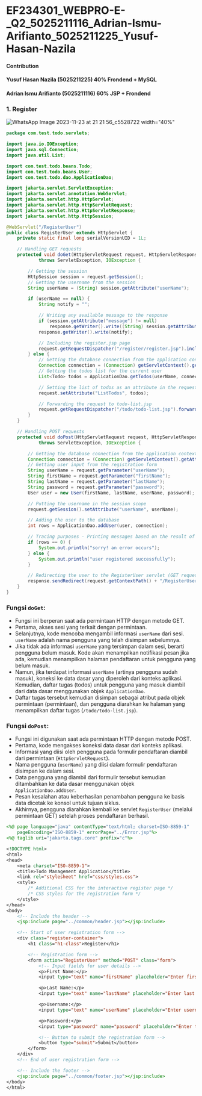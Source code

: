 # EF234301_WEBPRO-E-_Q2_5025211116_Adrian-Ismu-Arifianto_5025211225_Yusuf-Hasan-Nazila

#### Contribution
#### Yusuf Hasan Nazila     (5025211225) 40% Frondend + MySQL
#### Adrian Ismu Arifianto  (5025211116) 60% JSP + Frondend

### 1. Register
![WhatsApp Image 2023-11-23 at 21 21 56_c5528722 width="40%"](https://github.com/hnazila71/EF234301_WEBPRO-E-_Q2_5025211116_Adrian-Ismu-Arifianto_5025211225_Yusuf-Hasan-Nazila/assets/114125438/7f8e8576-1be4-4a2b-bdb0-728e0c09f462) 
``` java
package com.test.todo.servlets;

import java.io.IOException;
import java.sql.Connection;
import java.util.List;

import com.test.todo.beans.Todo;
import com.test.todo.beans.User;
import com.test.todo.dao.ApplicationDao;

import jakarta.servlet.ServletException;
import jakarta.servlet.annotation.WebServlet;
import jakarta.servlet.http.HttpServlet;
import jakarta.servlet.http.HttpServletRequest;
import jakarta.servlet.http.HttpServletResponse;
import jakarta.servlet.http.HttpSession;

@WebServlet("/RegisterUser")
public class RegisterUser extends HttpServlet {
    private static final long serialVersionUID = 1L;

    // Handling GET requests
    protected void doGet(HttpServletRequest request, HttpServletResponse response)
            throws ServletException, IOException {

        // Getting the session
        HttpSession session = request.getSession();
        // Getting the username from the session
        String userName = (String) session.getAttribute("userName");

        if (userName == null) {
            String notify = "";

            // Writing any available message to the response
            if (session.getAttribute("message") != null)
                response.getWriter().write((String) session.getAttribute("message"));
            response.getWriter().write(notify);

            // Including the register.jsp page
            request.getRequestDispatcher("/register/register.jsp").include(request, response);
        } else {
            // Getting the database connection from the application context scope
            Connection connection = (Connection) getServletContext().getAttribute("dbconnection");
            // Getting the todos list for the current user
            List<Todo> todos = ApplicationDao.getTodos(userName, connection);

            // Setting the list of todos as an attribute in the request scope
            request.setAttribute("ListTodos", todos);

            // Forwarding the request to todo-list.jsp
            request.getRequestDispatcher("/todo/todo-list.jsp").forward(request, response);
        }
    }

    // Handling POST requests
    protected void doPost(HttpServletRequest request, HttpServletResponse response)
            throws ServletException, IOException {

        // Getting the database connection from the application context scope
        Connection connection = (Connection) getServletContext().getAttribute("dbconnection");
        // Getting user input from the registration form
        String userName = request.getParameter("userName");
        String firstName = request.getParameter("firstName");
        String lastName = request.getParameter("lastName");
        String password = request.getParameter("password");
        User user = new User(firstName, lastName, userName, password);

        // Putting the username in the session scope
        request.getSession().setAttribute("userName", userName);

        // Adding the user to the database
        int rows = ApplicationDao.addUser(user, connection);

        // Tracing purposes - Printing messages based on the result of the database operation
        if (rows == 0) {
            System.out.println("sorry! an error occurs");
        } else {
            System.out.println("user registered successfully");
        }

        // Redirecting the user to the RegisterUser servlet (GET request) after registration
        response.sendRedirect(request.getContextPath() + "/RegisterUser");
    }
}
```
### Fungsi `doGet`:
- Fungsi ini berperan saat ada permintaan HTTP dengan metode GET.
- Pertama, akses sesi yang terkait dengan permintaan.
- Selanjutnya, kode mencoba mengambil informasi `userName` dari sesi. `userName` adalah nama pengguna yang telah disimpan sebelumnya.
- Jika tidak ada informasi `userName` yang tersimpan dalam sesi, berarti pengguna belum masuk. Kode akan menampilkan notifikasi pesan jika ada, kemudian menampilkan halaman pendaftaran untuk pengguna yang belum masuk.
- Namun, jika terdapat informasi `userName` (artinya pengguna sudah masuk), koneksi ke data dasar yang diperoleh dari konteks aplikasi. Kemudian, daftar tugas (todos) untuk pengguna yang masuk diambil dari data dasar menggunakan objek `ApplicationDao`.
- Daftar tugas tersebut kemudian disimpan sebagai atribut pada objek permintaan (permintaan), dan pengguna diarahkan ke halaman yang menampilkan daftar tugas (`/todo/todo-list.jsp`).

### Fungsi `doPost`:
- Fungsi ini digunakan saat ada permintaan HTTP dengan metode POST.
- Pertama, kode mengakses koneksi data dasar dari konteks aplikasi.
- Informasi yang diisi oleh pengguna pada formulir pendaftaran diambil dari permintaan (`HttpServletRequest`).
- Nama pengguna (`userName`) yang diisi dalam formulir pendaftaran disimpan ke dalam sesi.
- Data pengguna yang diambil dari formulir tersebut kemudian ditambahkan ke data dasar menggunakan objek `ApplicationDao.addUser`.
- Pesan kesalahan atau keberhasilan penambahan pengguna ke basis data dicetak ke konsol untuk tujuan siklus.
- Akhirnya, pengguna diarahkan kembali ke servlet `RegisterUser` (melalui permintaan GET) setelah proses pendaftaran berhasil.

``` jsp
<%@ page language="java" contentType="text/html; charset=ISO-8859-1"
    pageEncoding="ISO-8859-1" errorPage="../Error.jsp"%>
<%@ taglib uri="jakarta.tags.core" prefix="c"%>

<!DOCTYPE html>
<html>
<head>
    <meta charset="ISO-8859-1">
    <title>Todo Management Application</title>
    <link rel="stylesheet" href="css/styles.css">
    <style>
        /* Additional CSS for the interactive register page */
        /* CSS styles for the registration form */
    </style>
</head>
<body>
    <!-- Include the header -->
    <jsp:include page="../common/header.jsp"></jsp:include>

    <!-- Start of user registration form -->
    <div class="register-container">
        <h1 class="h1-class">Register</h1>

        <!-- Registration form -->
        <form action="RegisterUser" method="POST" class="form">
            <!-- Input fields for user details -->
            <p>First Name:</p>
            <input type="text" name="firstName" placeholder="Enter first name" required>

            <p>Last Name:</p>
            <input type="text" name="lastName" placeholder="Enter last name" required>

            <p>Username:</p>
            <input type="text" name="userName" placeholder="Enter username" required>

            <p>Password:</p>
            <input type="password" name="password" placeholder="Enter the password" required>

            <!-- Button to submit the registration form -->
            <button type="submit">Submit</button>
        </form>
    </div>
    <!-- End of user registration form -->

    <!-- Include the footer -->
    <jsp:include page="../common/footer.jsp"></jsp:include>
</body>
</html>
```

